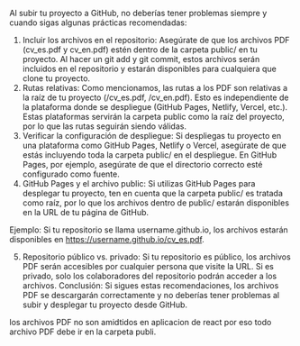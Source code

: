 Al subir tu proyecto a GitHub, no deberías tener problemas siempre y cuando sigas algunas prácticas recomendadas:

1. Incluir los archivos en el repositorio:
Asegúrate de que los archivos PDF (cv_es.pdf y cv_en.pdf) estén dentro de la carpeta public/ en tu proyecto. Al hacer un git add y git commit, estos archivos serán incluidos en el repositorio y estarán disponibles para cualquiera que clone tu proyecto.
2. Rutas relativas:
Como mencionamos, las rutas a los PDF son relativas a la raíz de tu proyecto (/cv_es.pdf, /cv_en.pdf). Esto es independiente de la plataforma donde se despliegue (GitHub Pages, Netlify, Vercel, etc.). Estas plataformas servirán la carpeta public como la raíz del proyecto, por lo que las rutas seguirán siendo válidas.
3. Verificar la configuración de despliegue:
Si despliegas tu proyecto en una plataforma como GitHub Pages, Netlify o Vercel, asegúrate de que estás incluyendo toda la carpeta public/ en el despliegue. En GitHub Pages, por ejemplo, asegúrate de que el directorio correcto esté configurado como fuente.
4. GitHub Pages y el archivo public:
Si utilizas GitHub Pages para desplegar tu proyecto, ten en cuenta que la carpeta public/ es tratada como raíz, por lo que los archivos dentro de public/ estarán disponibles en la URL de tu página de GitHub.

Ejemplo: Si tu repositorio se llama username.github.io, los archivos estarán disponibles en https://username.github.io/cv_es.pdf.

5. Repositorio público vs. privado:
Si tu repositorio es público, los archivos PDF serán accesibles por cualquier persona que visite la URL. Si es privado, solo los colaboradores del repositorio podrán acceder a los archivos.
Conclusión:
Si sigues estas recomendaciones, los archivos PDF se descargarán correctamente y no deberías tener problemas al subir y desplegar tu proyecto desde GitHub.

los archivos PDF no son amidtidos en aplicacion de react por eso todo archivo PDF debe ir en la carpeta publi.